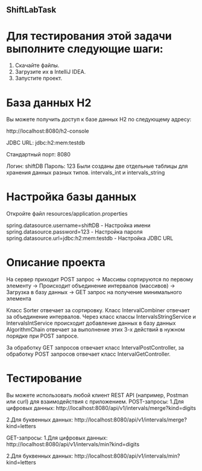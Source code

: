 ## ShiftLabTask

# Для тестирования этой задачи выполните следующие шаги:

1. Скачайте файлы.
2. Загрузите их в IntelliJ IDEA.
3. Запустите проект.

# База данных H2 

Вы можете получить доступ к базе данных H2 по следующему адресу:

http://localhost:8080/h2-console

JDBC URL: jdbc:h2:mem:testdb

Стандартный порт: 8080

Логин: shiftDB
Пароль: 123
Были созданы две отдельные таблицы для хранения данных разных типов. intervals_int и intervals_string

# Настройка базы данных

Откройте файл resources/application.properties

spring.datasource.username=shiftDB - Настройка имени 
spring.datasource.password=123 - Настройка пароля
spring.datasource.url=jdbc:h2:mem:testdb - Настройка JDBC URL

# Описание проекта
На сервер приходит POST запрос -> Массивы сортируются по первому элементу -> Происходит объединение интервалов (массивов) -> Загрузка в базу данных -> GET запрос на получение минимального элемента

Класс Sorter отвечает за сортировку. Класс IntervalCombiner отвечает за объединение интервалов. Через класс классы IntervalsStringService и IntervalsIntService происходит добавление данных в базу данных
AlgorithmChain отвечает за выполнение этих 3-х действий в нужном порядке при POST запросе.

За обработку GET запросов отвечает класс IntervalPostController, за обработку POST запросов отвечает класс IntervalGetController.

# Тестирование

Вы можете использовать любой клиент REST API (например, Postman или curl) для взаимодействия с приложением.
POST-запросы:
  1.Для цифровых данных: http://localhost:8080/api/v1/intervals/merge?kind=digits

  2.Для буквенных данных: http://localhost:8080/api/v1/intervals/merge?kind=letters

GET-запросы:
  1.Для цифровых данных: http://localhost:8080/api/v1/intervals/min?kind=digits

  2.Для буквенных данных: http://localhost:8080/api/v1/intervals/min?kind=letters

